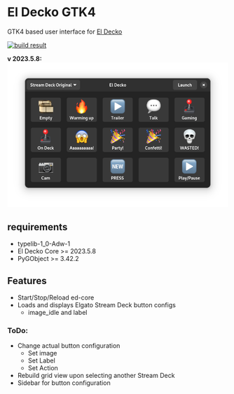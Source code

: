 # El Decko GTK4
GTK4 based user interface for [El Decko](https://github.com/Z-Ray-Entertainment/el-decko)

[![build result](https://build.opensuse.org/projects/home:VortexAcherontic:ElDecko/packages/el_decko_ui_gtk4/badge.svg?type=default)](https://build.opensuse.org/package/show/home:VortexAcherontic:ElDecko/el_decko_ui_gtk4)

**v 2023.5.8:**
![](ed_ui_gtk4/assets/el_decko_gtk4_2023_05_08.png)

## requirements
- typelib-1_0-Adw-1
- El Decko Core >= 2023.5.8
- PyGObject >= 3.42.2

## Features
- Start/Stop/Reload ed-core
- Loads and displays Elgato Stream Deck button configs
  - image_idle and label

### ToDo:
- Change actual button configuration
  - Set image
  - Set Label
  - Set Action
- Rebuild grid view upon selecting another Stream Deck
- Sidebar for button configuration
